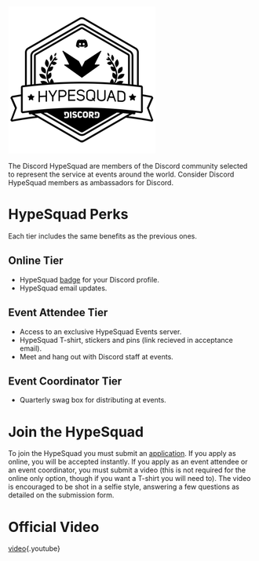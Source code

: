 <!-- TITLE: HypeSquad -->
<!-- SUBTITLE: Are you Hyped? Because I'm feeling super duper hyped to tell you about this really cool thing! -->

![Hypesquadsmall](/uploads/hypesquad/hypesquadsmall.png "Full HypeSquad Badge")

The Discord HypeSquad are members of the Discord community selected to represent the service at events around the world. Consider Discord HypeSquad members as ambassadors for Discord.

# HypeSquad Perks
Each tier includes the same benefits as the previous ones.

## Online Tier
* HypeSquad [badge](/badges) for your Discord profile.
* HypeSquad email updates.

## Event Attendee Tier
* Access to an exclusive HypeSquad Events server.
* HypeSquad T-shirt, stickers and pins (link recieved in acceptance email).
* Meet and hang out with Discord staff at events.

## Event Coordinator Tier
* Quarterly swag box for distributing at events.

# Join the HypeSquad
To join the HypeSquad you must submit an [application](https://discordapp.com/hypesquad). If you apply as online, you will be accepted instantly. If you apply as an event attendee or an event coordinator, you must submit a video (this is not required for the online only option, though if you want a T-shirt you will need to). The video is encouraged to be shot in a selfie style, answering a few questions as detailed on the submission form.

# Official Video

[video](https://www.youtube.com/watch?v=rXZkTT-5m9o){.youtube}